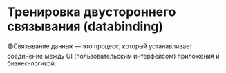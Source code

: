 # Тренировка двустороннего связывания (databinding)
🟢Связывание данных — это процесс, который устанавливает соединение между UI (пользовательским интерфейсом) приложения и бизнес-логикой.